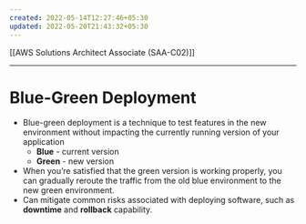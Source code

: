```yaml
---
created: 2022-05-14T12:27:46+05:30
updated: 2022-05-20T21:43:32+05:30
---
```

[[AWS Solutions Architect Associate (SAA-C02)]]

---
# Blue-Green Deployment
- Blue-green deployment is a technique to test features in the new environment without impacting the currently running version of your application
	- **Blue** - current version
	- **Green** - new version
- When you’re satisfied that the green version is working properly, you can gradually reroute the traffic from the old blue environment to the new green environment.
- Can mitigate common risks associated with deploying software, such as **downtime** and **rollback** capability.